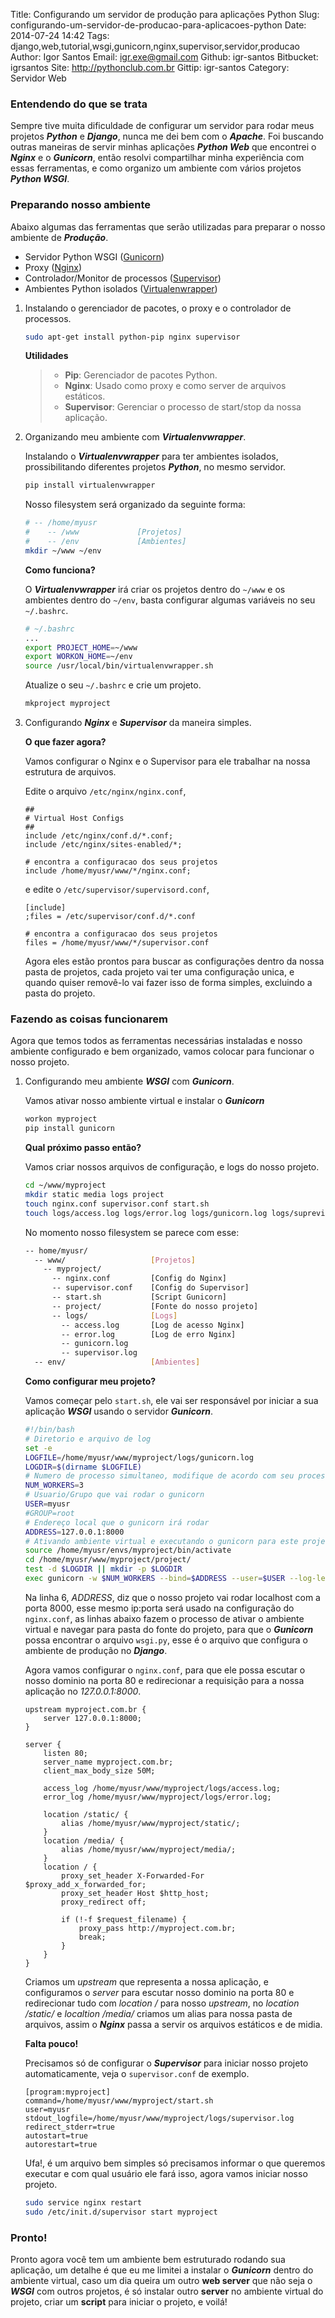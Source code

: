 Title: Configurando um servidor de produção para aplicações Python
Slug: configurando-um-servidor-de-producao-para-aplicacoes-python
Date: 2014-07-24 14:42
Tags: django,web,tutorial,wsgi,gunicorn,nginx,supervisor,servidor,producao
Author: Igor Santos
Email:  igr.exe@gmail.com
Github: igr-santos
Bitbucket: igrsantos
Site: http://pythonclub.com.br
Gittip: igr-santos
Category: Servidor Web


### Entendendo do que se trata
Sempre tive muita dificuldade de configurar um servidor para rodar meus projetos ***Python*** e ***Django***, nunca me dei bem com o ***Apache***. Foi buscando outras maneiras de servir minhas aplicações ***Python Web*** que encontrei o ***Nginx*** e o ***Gunicorn***, então resolvi compartilhar minha experiência com essas ferramentas, e como organizo um ambiente com vários projetos ***Python WSGI***.


### Preparando nosso ambiente
Abaixo algumas das ferramentas que serão utilizadas para preparar o nosso ambiente de ***Produção***.

- Servidor Python WSGI ([Gunicorn](http://docs.gunicorn.org/en/19.0/))
- Proxy ([Nginx](http://nginx.org/en/docs/))
- Controlador/Monitor de processos ([Supervisor](http://supervisord.org/))
- Ambientes Python isolados ([Virtualenwrapper](http://virtualenvwrapper.readthedocs.org/en/latest/))

1. Instalando o gerenciador de pacotes, o proxy e o controlador de processos.

    ```bash
    sudo apt-get install python-pip nginx supervisor
    ```

    **Utilidades**
    > - **Pip**: Gerenciador de pacotes Python.
    > - **Nginx**: Usado como proxy e como server de arquivos estáticos.
    > - **Supervisor**: Gerenciar o processo de start/stop da nossa aplicação.

2. Organizando meu ambiente com ***Virtualenvwrapper***.

    Instalando o ***Virtualenvwrapper*** para ter ambientes isolados, prossibilitando diferentes projetos ***Python***, no mesmo servidor.

    ```bash
    pip install virtualenvwrapper
    ```
    
    Nosso filesystem será organizado da seguinte forma:


    ```bash
    # -- /home/myusr
    #    -- /www             [Projetos]
    #    -- /env             [Ambientes]
    mkdir ~/www ~/env
    ```

    **Como funciona?**


    O ***Virtualenvwrapper*** irá criar os projetos dentro do `~/www` e os ambientes dentro do `~/env`, basta configurar algumas variáveis no seu `~/.bashrc`.


    ```bash
    # ~/.bashrc
    ...
    export PROJECT_HOME=~/www
    export WORKON_HOME=~/env
    source /usr/local/bin/virtualenvwrapper.sh

    ```

    Atualize o seu `~/.bashrc` e crie um projeto.


    ```bash
    mkproject myproject
    ```

3. Configurando ***Nginx*** e ***Supervisor*** da maneira simples.

    **O que fazer agora?**

    Vamos configurar o Nginx e o Supervisor para ele trabalhar na nossa estrutura de arquivos.

    Edite o arquivo `/etc/nginx/nginx.conf`,

    ```
    ##
    # Virtual Host Configs
    ##
    include /etc/nginx/conf.d/*.conf;
    include /etc/nginx/sites-enabled/*;

    # encontra a configuracao dos seus projetos
    include /home/myusr/www/*/nginx.conf;
    ```

    e edite o `/etc/supervisor/supervisord.conf`,

    ```
    [include]
    ;files = /etc/supervisor/conf.d/*.conf

    # encontra a configuracao dos seus projetos
    files = /home/myusr/www/*/supervisor.conf
    ```

    Agora eles estão prontos para buscar as configurações dentro da nossa pasta de projetos, cada projeto vai ter uma configuração unica, e quando quiser removê-lo vai fazer isso de forma simples, excluindo a pasta do projeto.



### Fazendo as coisas funcionarem
Agora que temos todos as ferramentas necessárias instaladas e nosso ambiente configurado e bem organizado, vamos colocar para funcionar o nosso projeto.

1. Configurando meu ambiente ***WSGI*** com ***Gunicorn***.

    Vamos ativar nosso ambiente virtual e instalar o ***Gunicorn***


    ```bash
    workon myproject
    pip install gunicorn
    ```

    **Qual próximo passo então?**

    Vamos criar nossos arquivos de configuração, e logs do nosso projeto.


    ```bash
    cd ~/www/myproject
    mkdir static media logs project
    touch nginx.conf supervisor.conf start.sh
    touch logs/access.log logs/error.log logs/gunicorn.log logs/suprevisor.log
    ```

    No momento nosso filesystem se parece com esse:

    ```bash
    -- home/myusr/
      -- www/                   [Projetos]
        -- myproject/
          -- nginx.conf         [Config do Nginx]
          -- supervisor.conf    [Config do Supervisor]
          -- start.sh           [Script Gunicorn]
          -- project/           [Fonte do nosso projeto]
          -- logs/              [Logs]
            -- access.log       [Log de acesso Nginx]
            -- error.log        [Log de erro Nginx]
            -- gunicorn.log
            -- supervisor.log
      -- env/                   [Ambientes]
    ```

    **Como configurar meu projeto?**

    Vamos começar pelo `start.sh`, ele vai ser responsável por iniciar a sua aplicação ***WSGI*** usando o servidor ***Gunicorn***.


    ```bash
    #!/bin/bash
    # Diretorio e arquivo de log
    set -e
    LOGFILE=/home/myusr/www/myproject/logs/gunicorn.log
    LOGDIR=$(dirname $LOGFILE)
    # Numero de processo simultaneo, modifique de acordo com seu processador
    NUM_WORKERS=3
    # Usuario/Grupo que vai rodar o gunicorn
    USER=myusr
    #GROUP=root
    # Endereço local que o gunicorn irá rodar
    ADDRESS=127.0.0.1:8000
    # Ativando ambiente virtual e executando o gunicorn para este projeto
    source /home/myusr/envs/myproject/bin/activate
    cd /home/myusr/www/myproject/project/
    test -d $LOGDIR || mkdir -p $LOGDIR
    exec gunicorn -w $NUM_WORKERS --bind=$ADDRESS --user=$USER --log-level=debug --log-file=$LOGFILE 2>>$LOGFILE myproject.wsgi:application
    ```


    Na linha 6, *ADDRESS*, diz que o nosso projeto vai rodar localhost com a porta 8000, esse mesmo ip:porta será usado na configuração do `nginx.conf`, as linhas abaixo fazem o processo de ativar o ambiente virtual e navegar para pasta do fonte do projeto, para que o ***Gunicorn*** possa encontrar o arquivo `wsgi.py`, esse é o arquivo que configura o ambiente de produção no ***Django***.


    Agora vamos configurar o `nginx.conf`, para que ele possa escutar o nosso dominio na porta 80 e redirecionar a requisição para a nossa aplicação no *127.0.0.1:8000*.


    ```
    upstream myproject.com.br {
        server 127.0.0.1:8000;
    }

    server {
        listen 80;
        server_name myproject.com.br;
        client_max_body_size 50M;

        access_log /home/myusr/www/myproject/logs/access.log;
        error_log /home/myusr/www/myproject/logs/error.log;

        location /static/ {
            alias /home/myusr/www/myproject/static/;
        }
        location /media/ {
            alias /home/myusr/www/myproject/media/;
        }
        location / {
            proxy_set_header X-Forwarded-For $proxy_add_x_forwarded_for;
            proxy_set_header Host $http_host;
            proxy_redirect off;

            if (!-f $request_filename) {
                proxy_pass http://myproject.com.br;
                break;
            }
        }
    }
    ```


    Criamos um *upstream* que representa a nossa aplicação, e configuramos o *server* para escutar nosso dominio na porta 80 e redirecionar tudo com *location /* para nosso *upstream*, no *location /static/* e *localtion /media/* criamos um alias para nossa pasta de arquivos, assim o ***Nginx*** passa a servir os arquivos estáticos e de midia.

    **Falta pouco!**

    Precisamos só de configurar o ***Supervisor*** para iniciar nosso projeto automaticamente, veja o `supervisor.conf` de exemplo.


    ```
    [program:myproject]
    command=/home/myusr/www/myproject/start.sh
    user=myusr
    stdout_logfile=/home/myusr/www/myproject/logs/supervisor.log
    redirect_stderr=true
    autostart=true
    autorestart=true
    ```


    Ufa!, é um arquivo bem simples só precisamos informar o que queremos executar e com qual usuário ele fará isso, agora vamos iniciar nosso projeto.

    ```bash
    sudo service nginx restart
    sudo /etc/init.d/supervisor start myproject
    ```

### Pronto!
Pronto agora você tem um ambiente bem estruturado rodando sua aplicação, um detalhe é que eu me limitei a instalar o ***Gunicorn*** dentro do ambiente virtual, caso um dia queira um outro **web server** que não seja o ***WSGI*** com outros projetos, é só instalar outro **server** no ambiente virtual do projeto, criar um **script** para iniciar o projeto, e voilá!
